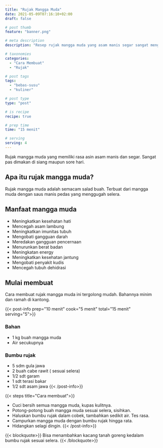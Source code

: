 ```yaml
---
title: "Rujak Mangga Muda"
date: 2021-05-09T07:16:10+02:00
draft: false

# post thumb
feature: "banner.png"

# meta description
description: "Resep rujak mangga muda yang asam manis segar sangat menggugah selera. Masakan rumahan ini mudah untuk dibuat."

# taxonomies
categories:
  - "Cara Membuat"
  - "Rujak"

# post tags
tags:
  - "bebas-susu"
  - "kuliner"

# post type
type: "post"

# is recipe
recipe: true

# prep time
time: "15 menit"

# serving
serving: 4
---
```

Rujak mangga muda yang memiliki rasa asin asam manis dan segar. Sangat pas dimakan di siang maupun sore hari.

## Apa itu rujak mangga muda?

Rujak mangga muda adalah semacam salad buah. Terbuat dari mangga muda dengan saus manis pedas yang menggugah selera.

## Manfaat mangga muda

-   Meningkatkan kesehatan hati
-   Mencegah asam lambung
-   Meningkatkan imunitas tubuh
-   Mengobati gangguan darah
-   Meredakan gangguan pencernaan
-   Menurunkan berat badan
-   Meningkatan energy
-   Meningkatkan kesehatan jantung
-   Mengobati penyakit kudis
-   Mencegah tubuh dehidrasi

## Mulai membuat

Cara membuat rujak mangga muda ini tergolong mudah. Bahannya minim dan ramah di kantong.

{{< post-info prep="10 menit" cook="5 menit" total="15 menit" serving="5">}}

### Bahan

-   1 kg buah mangga muda
-   Air secukupnya

### Bumbu rujak

-   5 sdm gula jawa
-   2 buah cabe rawit ( sesuai selera)
-   1/2 sdt garam
-   1 sdt terasi bakar
-   1/2 sdt asam jawa
{{< /post-info>}}

{{< steps title="Cara membuat">}}
- Cuci bersih semua mangga muda, kupas kulitnya.
- Potong-potong buah mangga muda sesuai selera, sisihkan.
- Haluskan bumbu rujak dalam cobek, tambahkan sedikit air. Tes rasa.
- Campurkan mangga muda dengan bumbu rujak hingga rata.
- Hidangkan selagi dingin.
{{< /post-info>}}

{{< blockquote>}}
Bisa menambahkan kacang tanah goreng kedalam bumbu rujak sesuai selera.
{{< /blockquote>}}


